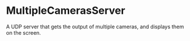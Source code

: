 # MultipleCamerasServer

A UDP server that gets the output of multiple cameras, and displays them on the screen.
